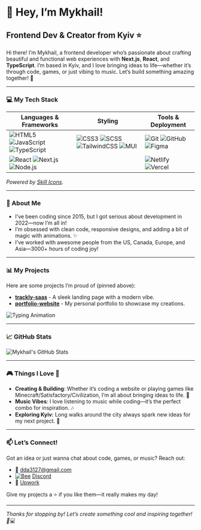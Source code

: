 # 👋 Hey, I’m Mykhail!  
## Frontend Dev & Creator from Kyiv ⭐️

Hi there! I’m Mykhail, a frontend developer who’s passionate about crafting beautiful and functional web experiences with **Next.js**, **React**, and **TypeScript**. I’m based in Kyiv, and I love bringing ideas to life—whether it’s through code, games, or just vibing to music. Let’s build something amazing together! 🚀  

---

### 💻 My Tech Stack  
| Languages & Frameworks | Styling | Tools & Deployment |
|------------------------|---------|--------------------|
| ![HTML5](https://skillicons.dev/icons?i=html) ![JavaScript](https://skillicons.dev/icons?i=javascript) ![TypeScript](https://skillicons.dev/icons?i=typescript) | ![CSS3](https://skillicons.dev/icons?i=css) ![SCSS](https://skillicons.dev/icons?i=sass) ![TailwindCSS](https://skillicons.dev/icons?i=tailwind) ![MUI](https://skillicons.dev/icons?i=materialui) | ![Git](https://skillicons.dev/icons?i=git) ![GitHub](https://skillicons.dev/icons?i=github) ![Figma](https://skillicons.dev/icons?i=figma) |
| ![React](https://skillicons.dev/icons?i=react) ![Next.js](https://skillicons.dev/icons?i=nextjs) ![Node.js](https://skillicons.dev/icons?i=nodejs) | | ![Netlify](https://skillicons.dev/icons?i=netlify) ![Vercel](https://skillicons.dev/icons?i=vercel) |

*Powered by [Skill Icons](https://github.com/tandpfun/skill-icons).*

---

### 🌟 About Me  
- I’ve been coding since 2015, but I got serious about development in 2022—now I’m all in!  
- I’m obsessed with clean code, responsive designs, and adding a bit of magic with animations. ✨  
- I’ve worked with awesome people from the US, Canada, Europe, and Asia—3000+ hours of coding joy!  

---

### 📊 My Projects  
Here are some projects I’m proud of (pinned above):  
- **[trackly-saas](https://github.com/mykhail-druz/trackly-saas)** - A sleek landing page with a modern vibe.  
- **[portfolio-website](https://github.com/mykhail-druz/portfolio-website)** - My personal portfolio to showcase my creations.  

![Typing Animation](https://media.giphy.com/media/78XCFBGOlS6keY1Bil/giphy.gif)

---

### 📈 GitHub Stats  
![Mykhail's GitHub Stats](https://github-readme-stats.vercel.app/api?username=mykhail-druz&show_icons=true&theme=dark)  

---

### 🎮 Things I Love 🎵 
- **Creating & Building**: Whether it’s coding a website or playing games like Minecraft/Satisfactory/Civilization, I’m all about bringing ideas to life. 🏰  
- **Music Vibes**: I love listening to music while coding—it’s the perfect combo for inspiration. 🎶  
- **Exploring Kyiv**: Long walks around the city always spark new ideas for my next project. 🌳  

---

### 📫 Let’s Connect!  
Got an idea or just wanna chat about code, games, or music? Reach out:  
- 📧 [dda3127@gmail.com](mailto:dda3127@gmail.com)
- [![Bee](https://cdn3.emoji.gg/emojis/4819-bee.gif)](https://emoji.gg/emoji/4819-bee) [Discord](https://discordapp.com/users/424606098033606670)
- 💼 [Upwork](https://www.upwork.com/freelancers/~016ee239e423c4b7b7?viewMode=1)  

Give my projects a ⭐ if you like them—it really makes my day!  

---

*Thanks for stopping by! Let’s create something cool and inspiring together! 🌟💻*
